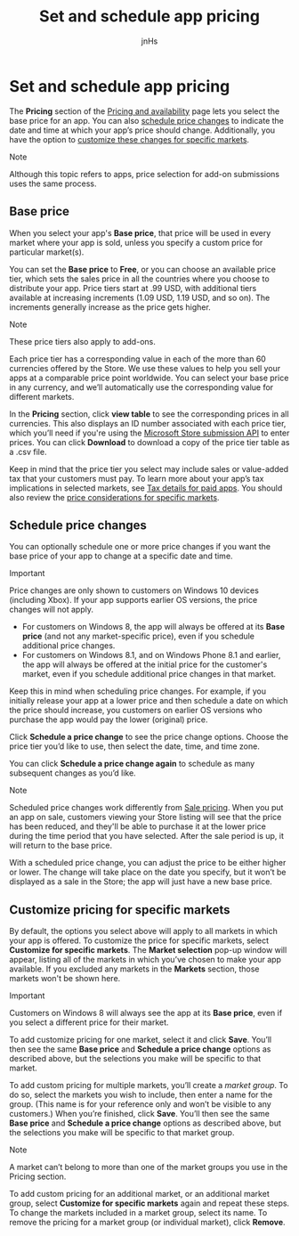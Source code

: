 ﻿---
author: jnHs
Description: Select the base price for an app and schedule price changes. You can also customize these options for specific markets.
title: Set and schedule app pricing
ms.author: wdg-dev-content
ms.date: 09/28/2017
ms.topic: article
ms.prod: windows
ms.technology: uwp
keywords: windows 10, uwp
ms.localizationpriority: high
---

# Set and schedule app pricing

The **Pricing** section of the [Pricing and availability](set-app-pricing-and-availability.md) page lets you select the base price for an app. You can also [schedule price changes](#schedule-price-changes) to indicate the date and time at which your app’s price should change. Additionally, you have the option to [customize these changes for specific markets](#customize-pricing-for-specific-markets). 

> [!NOTE]
> Although this topic refers to apps, price selection for add-on submissions uses the same process.

## Base price

When you select your app's **Base price**, that price will be used in every market where your app is sold, unless you specify a custom price for particular market(s).

You can set the **Base price** to **Free**, or you can choose an available price tier, which sets the sales price in all the countries where you choose to distribute your app. Price tiers start at .99 USD, with additional tiers available at increasing increments (1.09 USD, 1.19 USD, and so on). The increments generally increase as the price gets higher. 

> [!NOTE]
> These price tiers also apply to add-ons. 

Each  price tier has a corresponding value in each of the more than 60 currencies offered by the Store. We use these values to help you sell your apps at a comparable price point worldwide. You can select your base price in any currency, and we’ll automatically use the corresponding value for different markets.

In the **Pricing** section, click **view table** to see the corresponding prices in all currencies. This also displays an ID number associated with each price tier, which you’ll need if you're using the [Microsoft Store submission API](../monetize/manage-app-submissions.md#price-tiers) to enter prices. You can click **Download** to download a copy of the price tier table as a .csv file.

Keep in mind that the price tier you select may include sales or value-added tax that your customers must pay. To learn more about your app’s tax implications in selected markets, see [Tax details for paid apps](tax-details-for-paid-apps.md). You should also review the [price considerations for specific markets](define-pricing-and-market-selection.md#price-considerations-for-specific-markets).

## Schedule price changes

You can optionally schedule one or more price changes if you want the base price of your app to change at a specific date and time. 

> [!IMPORTANT]
> Price changes are only shown to customers on Windows 10 devices (including Xbox). If your app supports earlier OS versions, the price changes will not apply. 
>
> - For customers on Windows 8, the app will always be offered at its **Base price** (and not any market-specific price), even if you schedule additional price changes. 
> - For customers on Windows 8.1, and on Windows Phone 8.1 and earlier, the app will always be offered at the initial price for the customer's market, even if you schedule additional price changes in that market.
> 
> Keep this in mind when scheduling price changes. For example, if you initially release your app at a lower price and then schedule a date on which the price should increase, you customers on earlier OS versions who purchase the app would pay the lower (original) price.

Click **Schedule a price change** to see the price change options. Choose the price tier you’d like to use, then select the date, time, and time zone.

You can click **Schedule a price change again** to schedule as many subsequent changes as you’d like.

> [!NOTE]
> Scheduled price changes work differently from [Sale pricing](put-apps-and-add-ons-on-sale.md). When you put an app on sale, customers viewing your Store listing will see that the price has been reduced, and they'll be able to purchase it at the lower price during the time period that you have selected. After the sale period is up, it will return to the base price.
>
> With a scheduled price change, you can adjust the price to be either higher or lower. The change will take place on the date you specify, but it won’t be displayed as a sale in the Store; the app will just have a new base price. 

## Customize pricing for specific markets

By default, the options you select above will apply to all markets in which your app is offered. To customize the price for specific markets, select **Customize for specific markets**. The **Market selection** pop-up window will appear, listing all of the markets in which you’ve chosen to make your app available. If you excluded any markets in the **Markets** section, those markets won't be shown here. 

> [!IMPORTANT]
> Customers on Windows 8 will always see the app at its **Base price**, even if you select a different price for their market.

To add customize pricing for one market, select it and click **Save**. You’ll then see the same **Base price** and **Schedule a price change** options as described above, but the selections you make will be specific to that market.

To add custom pricing for multiple markets, you’ll create a *market group*. To do so, select the markets you wish to include, then enter a name for the group. (This name is for your reference only and won’t be visible to any customers.) When you’re finished, click **Save**. You’ll then see the same **Base price** and **Schedule a price change** options as described above, but the selections you make will be specific to that market group.

> [!NOTE]
> A market can’t belong to more than one of the market groups you use in the Pricing section.

To add custom pricing for an additional market, or an additional market group, select **Customize for specific markets** again and repeat these steps. To change the markets included in a market group, select its name. To remove the pricing for a market group (or individual market), click **Remove**.



